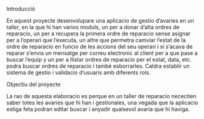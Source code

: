 Introducció

En aquest proyecte desenvolupare una aplicacio de gestio d’avaries en un taller, en la que hi han varios moduls, un per a donar d’alta ordres de reparacio, un per a recupera la primera ordre de reparacio sense asignar per a l’operari que l’executa, un altre que permetra camviar l’estat de la ordre de reparacio en funcio de les accions del seu operari i si s’acava de reparar s’envia un mensatge per correu electronic al client per a que pase a buscar l’equip y un per a llistar ordres de reparacio per el estat, data, etc. podra buscar ordres de reparacio i també esborrarles. Caldra establir un sistema de gestio i validacio d’usuaris amb diferents rols.


Objectiu del proyecte

La rao de aquesta elaboracio es perque en un taller de reparacio nececiten saber totes les avaries que hi han i gestionales, una vegada que la aplicacio estiga feta podran editar buscar i anyadir qualsevol avaria que hi haviga.



